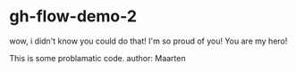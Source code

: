 # gh-flow-demo-2
wow, i didn't know you could do that!
I'm so proud of you!
You are my hero!

This is some problamatic code.
author: Maarten

